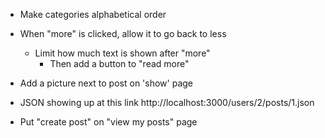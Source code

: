 - Make categories alphabetical order

- When "more" is clicked, allow it to go back to less
  - Limit how much text is shown after "more"
    - Then add a button to "read more"

- Add a picture next to post on 'show' page

- JSON showing up at this link http://localhost:3000/users/2/posts/1.json

- Put "create post" on "view my posts" page


















